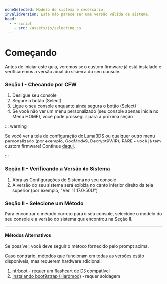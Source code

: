 ```yaml
---
noneSelected: Modelo do sistema é necessário.
invalidVersion: Esta não parece ser uma versão válida de sistema.
head:
  - - script
    - src: /assets/js/selecting.js
---
```


# Começando

Antes de iniciar este guia, veremos se o custom firmware já está instalado e verificaremos a versão atual do sistema do seu console.

### Seção I - Checando por CFW

1. Desligue seu console
2. Segure o botão (Select)
3. Ligue o seu console enquanto ainda segura o botão (Select)
4. Se você não ver um menu personalizado (seu console apenas inicia no Menu HOME), você pode prosseguir para a próxima seção

::: warning

Se você ver a tela de configuração do Luma3DS ou qualquer outro menu personalizado (por exemplo, GodMode9, Decrypt9WIP), PARE - você já tem custom firmware! Continue [daqui](checking-for-cfw#what-to-do-next).

:::

### Seção II - Verificando a Versão do Sistema

1. Abra as Configurações do Sistema no seu console
2. A versão do seu sistema será exibida no canto inferior direito da tela superior (por exemplo, "Ver. 11.17.0-50U")

### Seção II - Selecione um Método

Para encontrar o método correto para o seu console, selecione o modelo do seu console e a versão do sistema que encontrou na Seção II.

<!--@include: @/_internal/consoleVersionSelect.html -->

---

#### Métodos Alternativos

Se possível, você deve seguir o método fornecido pelo prompt acima.

Caso contrário, métodos que funcionam em todas as versões estão disponíveis, mas requerem hardware adicional:

1. [ntrboot](ntrboot) - requer um flashcart de DS compatível
2. [Instalando boot9strap (Hardmod)](installing-boot9strap-\(hardmod\)) - requer soldagem
